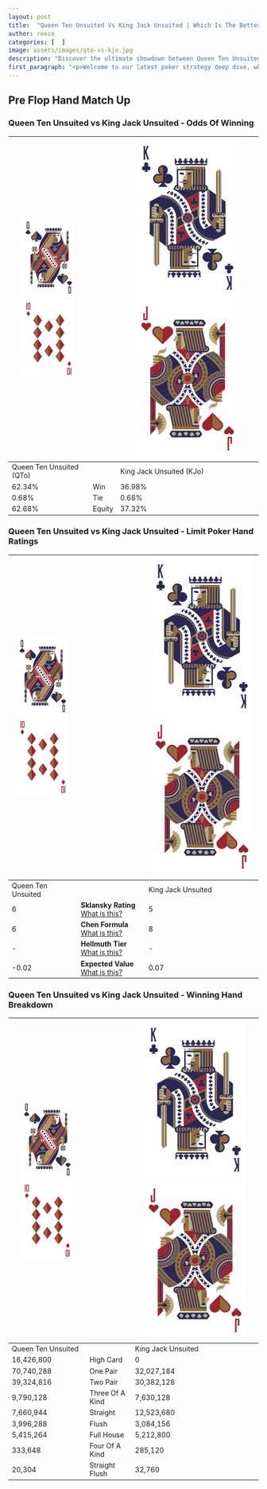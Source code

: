 ```yaml
---
layout: post
title:  "Queen Ten Unsuited Vs King Jack Unsuited | Which Is The Better Hand In Poker? A Complete Guide"
author: reece
categories: [  ]
image: assets/images/qto-vs-kjo.jpg
description: "Discover the ultimate showdown between Queen Ten Unsuited and King Jack Unsuited in poker! Uncover the odds, strategies, and scenarios where one hand triumphs over the other. Get ready to up your poker game with this thrilling analysis."
first_paragraph: "<p>Welcome to our latest poker strategy deep dive, where we're pitting two distinct hands against each other in a high-stakes showdown: Queen Ten Unsuited vs King Jack Unsuited.</p><p>In the dynamic world of poker, every decision counts, and knowing which hand holds the upper hand is key to your success at the table.</p><p>In this article, we'll dissect these two hands, explore the scenarios where one dominates the other, and equip you with the knowledge to make strategic choices that can tip the odds in your favor.</p><p>Get ready to unravel the intriguing dynamics of these poker hands and elevate your game to new heights.</p>"
---
```




[comment]: # (sp0)

## Pre Flop Hand Match Up

<div class="table hand-ratings" markdown="1"> 



### Queen Ten Unsuited vs King Jack Unsuited - Odds Of Winning


    
| ![image info](assets/images/hand1/Q.png) ![image info](assets/images/hand1/To.png) |  | ![image info](assets/images/hand2/K.png) ![image info](assets/images/hand2/Jo.png) |
| -------- | -------- | -------- |
| Queen Ten Unsuited (QTo) |  | King Jack Unsuited (KJo) |
| 62.34% | Win | 36.98% |
| 0.68% | Tie | 0.68% |
| 62.68% | Equity | 37.32% |




[comment]: # (sp1)



### Queen Ten Unsuited vs King Jack Unsuited - Limit Poker Hand Ratings


    
| ![image info](assets/images/hand1/Q.png) ![image info](assets/images/hand1/To.png) |  | ![image info](assets/images/hand2/K.png) ![image info](assets/images/hand2/Jo.png) |
| -------- | -------- | -------- |
| Queen Ten Unsuited |  | King Jack Unsuited |
| 6 | **Sklansky Rating** [What is this?](/sklansky-rating-explained) | 5 |
| 6 | **Chen Formula** [What is this?](/chen-formula-explained) | 8 |
| - | **Hellmuth Tier** [What is this?](/Hellmuth-tier-explained) | - |
| -0.02 | **Expected Value** [What is this?](/expected-value-explained) | 0.07 |




[comment]: # (sp2)



### Queen Ten Unsuited vs King Jack Unsuited - Winning Hand Breakdown


    
| ![image info](assets/images/hand1/Q.png) ![image info](assets/images/hand1/To.png) |  | ![image info](assets/images/hand2/K.png) ![image info](assets/images/hand2/Jo.png) |
| -------- | -------- | -------- |
| Queen Ten Unsuited |  | King Jack Unsuited |
| 16,426,800 | High Card | 0 |
| 70,740,288 | One Pair | 32,027,184 |
| 39,324,816 | Two Pair | 30,382,128 |
| 9,790,128 | Three Of A Kind | 7,630,128 |
| 7,660,944 | Straight | 12,523,680 |
| 3,996,288 | Flush | 3,084,156 |
| 5,415,264 | Full House | 5,212,800 |
| 333,648 | Four Of A Kind | 285,120 |
| 20,304 | Straight Flush | 32,760 |




[comment]: # (sp3)



</div>

[comment]: # (sp4)



[comment]: # (sp5)


